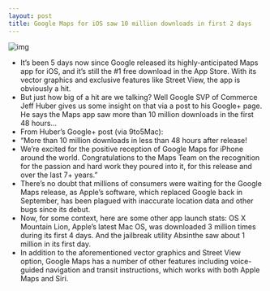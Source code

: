 ```yaml
---
layout: post
title: Google Maps for iOS saw 10 million downloads in first 2 days
---
```

![img](http://media.idownloadblog.com/wp-content/uploads/2012/12/google-maps-screenshot.png)
* It’s been 5 days now since Google released its highly-anticipated Maps app for iOS, and it’s still the #1 free download in the App Store. With its vector graphics and exclusive features like Street View, the app is obviously a hit.
* But just how big of a hit are we talking? Well Google SVP of Commerce Jeff Huber gives us some insight on that via a post to his Google+ page. He says the Maps app saw more than 10 million downloads in the first 48 hours…
* From Huber’s Google+ post (via 9to5Mac):
* “More than 10 million downloads in less than 48 hours after release!
* We’re excited for the positive reception of Google Maps for iPhone around the world. Congratulations to the Maps Team on the recognition for the passion and hard work they poured into it, for this release and over the last 7+ years.”
* There’s no doubt that millions of consumers were waiting for the Google Maps release, as Apple’s software, which replaced Google back in September, has been plagued with inaccurate location data and other bugs since its debut.
* Now, for some context, here are some other app launch stats: OS X Mountain Lion, Apple’s latest Mac OS, was downloaded 3 million times during its first 4 days. And the jailbreak utility Absinthe saw about 1 million in its first day.
* In addition to the aforementioned vector graphics and Street View option, Google Maps has a number of other features including voice-guided navigation and transit instructions, which works with both Apple Maps and Siri.

